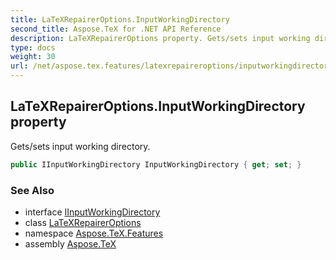 ```yaml
---
title: LaTeXRepairerOptions.InputWorkingDirectory
second_title: Aspose.TeX for .NET API Reference
description: LaTeXRepairerOptions property. Gets/sets input working directory
type: docs
weight: 30
url: /net/aspose.tex.features/latexrepaireroptions/inputworkingdirectory/
---
```

## LaTeXRepairerOptions.InputWorkingDirectory property

Gets/sets input working directory.

```csharp
public IInputWorkingDirectory InputWorkingDirectory { get; set; }
```

### See Also

* interface [IInputWorkingDirectory](../../../aspose.tex.io/iinputworkingdirectory/)
* class [LaTeXRepairerOptions](../)
* namespace [Aspose.TeX.Features](../../latexrepaireroptions/)
* assembly [Aspose.TeX](../../../)


